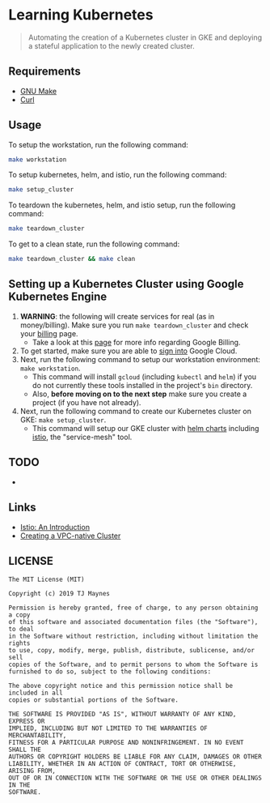 # Learning Kubernetes

> Automating the creation of a Kubernetes cluster in GKE and deploying a stateful application to the newly created cluster.

## Requirements

- [GNU Make](https://www.gnu.org/software/make)
- [Curl](https://curl.haxx.se/)

## Usage

To setup the workstation, run the following command:
```bash
make workstation
```

To setup kubernetes, helm, and istio, run the following command:
```bash
make setup_cluster
```

To teardown the kubernetes, helm, and istio setup, run the following command:
```bash
make teardown_cluster
```

To get to a clean state, run the following command:
```bash
make teardown_cluster && make clean
```

## Setting up a Kubernetes Cluster using Google Kubernetes Engine

1. **WARNING**: the following will create services for real (as in money/billing). Make sure you run `make teardown_cluster` and check your [billing](https://console.cloud.google.com/billing/) page.
    - Take a look at this [page](https://cloud.google.com/billing/docs/how-to/budgets) for more info regarding Google Billing.
1. To get started, make sure you are able to [sign into](https://console.cloud.google.com/freetrial/signup/tos?pli=1) Google Cloud.
1. Next, run the following command to setup our workstation environment: `make workstation`.
    - This command will install `gcloud` (including `kubectl` and `helm`) if you do not currently these tools installed in the project's `bin` directory.
    - Also, **before moving on to the next step** make sure you create a project (if you have not already).
1. Next, run the following command to create our Kubernetes cluster on GKE: `make setup_cluster`.
    - This command will setup our GKE cluster with [helm charts](https://helm.sh/docs/topics/charts/) including [istio](https://istio.io/), the "service-mesh" tool.

## TODO

- 

## Links

- [Istio: An Introduction](https://github.com/istio/istio#introduction)
- [Creating a VPC-native Cluster](https://cloud.google.com/kubernetes-engine/docs/how-to/alias-ips)

## LICENSE
```
The MIT License (MIT)

Copyright (c) 2019 TJ Maynes

Permission is hereby granted, free of charge, to any person obtaining a copy
of this software and associated documentation files (the "Software"), to deal
in the Software without restriction, including without limitation the rights
to use, copy, modify, merge, publish, distribute, sublicense, and/or sell
copies of the Software, and to permit persons to whom the Software is
furnished to do so, subject to the following conditions:

The above copyright notice and this permission notice shall be included in all
copies or substantial portions of the Software.

THE SOFTWARE IS PROVIDED "AS IS", WITHOUT WARRANTY OF ANY KIND, EXPRESS OR
IMPLIED, INCLUDING BUT NOT LIMITED TO THE WARRANTIES OF MERCHANTABILITY,
FITNESS FOR A PARTICULAR PURPOSE AND NONINFRINGEMENT. IN NO EVENT SHALL THE
AUTHORS OR COPYRIGHT HOLDERS BE LIABLE FOR ANY CLAIM, DAMAGES OR OTHER
LIABILITY, WHETHER IN AN ACTION OF CONTRACT, TORT OR OTHERWISE, ARISING FROM,
OUT OF OR IN CONNECTION WITH THE SOFTWARE OR THE USE OR OTHER DEALINGS IN THE
SOFTWARE.
```
